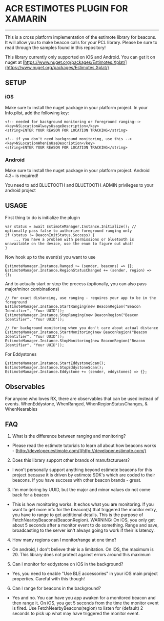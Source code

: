 ﻿# ACR ESTIMOTES PLUGIN FOR XAMARIN

---

This is a cross platform implementation of the estimote library for beacons.  It will allow you to make beacon calls for your PCL library.
Please be sure to read through the samples found in this repository!

This library currently only supported on iOS and Android.  You can get it on nuget at [https://www.nuget.org/packages/Estimotes.Xplat/](https://www.nuget.org/packages/Estimotes.Xplat/)


## SETUP
### iOS

Make sure to install the nuget package in your platform project.
In your Info.plist, add the following key:

    <!-- needed for background monitoring or foreground ranging-->
    <key>NSLocationAlwaysUsageDescription</key>
    <string>ENTER YOUR REASON FOR LOCATION TRACKING</string>

    <!-- if you don't need background monitoring, use this -->
    <key>NSLocationWhenInUseDescription</key>
    <string>ENTER YOUR REASON FOR LOCATION TRACKING</string>

### Android

Make sure to install the nuget package in your platform project.  Android 4.3+ is required!

You need to add BLUETOOTH and BLUETOOTH_ADMIN privileges to your android project


## USAGE

First thing to do is initialize the plugin

    var status = await EstimoteManager.Instance.Initialize(); // optionally pass false to authorize foreground ranging only
    if (status != BeaconInitStatus.Success) {
        ... You have a problem with permissions or bluetooth is unavailable on the device, use the enum to figure out what!
    }

Now hook up to the event(s) you want to use

    EstimoteManager.Instance.Ranged += (sender, beacons) => {};
    EstimoteManager.Instance.RegionStatusChanged += (sender, region) => {};

And to actually start or stop the process (optionally, you can also pass major/minor combinations)

    // for exact distancing, use ranging - requires your app to be in the foreground
    EstimoteManager.Instance.StartRanging(new BeaconRegion("Beacon Identifier", "Your UUID"));
    EstimoteManager.Instance.StopRanging(new BeaconRegion("Beacon Identifier", "Your UUID"));

    // for background monitoring when you don't care about actual distance
    EstimoteManager.Instance.StartMonitoring(new BeaconRegion("Beacon Identifier", "Your UUID"));
    EstimoteManager.Instance.StopMonitoring(new BeaconRegion("Beacon Identifier", "Your UUID"));

For Eddystones

    EstimoteManager.Instance.StartEddystoneScan();
    EstimoteManager.Instance.StopEddystoneScan();
    EstimoteManager.Instance.Eddystone += (sender, eddystones) => {};


## Observables

For anyone who loves RX, there are observables that can be used instead of events.  WhenEddystone, WhenRanged, WhenRegionStatusChanges, & WhenNearables

## FAQ

1. What is the difference between ranging and monitoring?
* Please read the estimote tutorials to learn all about how beacons works - [http://developer.estimote.com/](http://developer.estimote.com/)

2. Does this library support other brands of manufacturuers?
* I won't personally support anything beyond estimote beacons for this project because it is driven by estimote SDK's which are coded to their beacons.  If you have success with other beacon brands - great.

3. I'm monitoring by UUID, but the major and minor values do not come back for a beacon
* This is how monitoring works.  It echos what you are monitoring.  If you want to get more info for the beacon(s) that triggered the monitor entry, you have to range to get additional details.
  This is the purpose of FetchNearbyBeacons(BeaconRegion).  WARNING: On iOS, you only get about 5 seconds after a monitor event to do something.  Range and save, broadcasting to the server isn't always going to work if their is latency.

4. How many regions can I monitor/range at one time?
* On android, I don't believe their is a limitation.  On iOS, the maximum is 20.  This library does not protect against errors around this maximum

5. Can I monitor for eddystone on iOS in the background?
* Yes, you need to enable "Use BLE accessories" in your iOS main project properties.  Careful with this though!

6. Can I range for beacons in the background?
* Yes and no.  You can have you app awaken for a monitored beacon and then range it.  On iOS, you get 5 seconds from the time the monitor event is fired.  Use FetchNearbyBeacons(region) to listen for (default) 2 seconds to pick up what may have triggered the monitor event.
